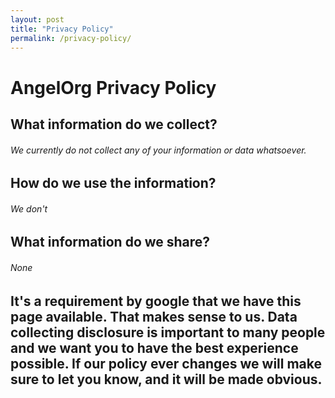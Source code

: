 ```yaml
---
layout: post
title: "Privacy Policy"
permalink: /privacy-policy/
---
```


# AngelOrg Privacy Policy
## What information do we collect?
###### We currently do not collect any of your information or data whatsoever.
## How do we use the information?
###### We don't
## What information do we share?
###### None
## It's a requirement by google that we have this page available. That makes sense to us. Data collecting disclosure is important to many people and we want you to have the best experience possible. If our policy ever changes we will make sure to let you know, and it will be made obvious.
